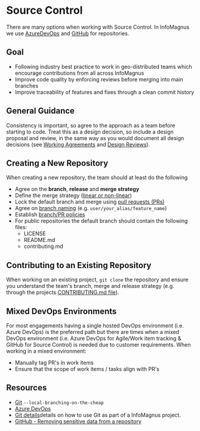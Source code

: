 # Source Control

There are many options when working with Source Control. In InfoMagnus we use [AzureDevOps](https://azure.microsoft.com/en-us/services/devops/) and [GitHub](https://github.com/) for repositories.

## Goal

* Following industry best practice to work in geo-distributed teams which encourage contributions from all across InfoMagnus
* Improve code quality by enforcing reviews before merging into main branches
* Improve traceability of features and fixes through a clean commit history

## General Guidance

Consistency is important, so agree to the approach as a team before starting to code. Treat this as a design decision, so include a design proposal and review, in the same way as you would document all design decisions (see [Working Agreements](../agile-development/team-agreements/working-agreement.md) and [Design Reviews](../design/design-reviews/README.md)).

## Creating a New Repository

When creating a new repository, the team should at least do the following

* Agree on the **branch**, **release** and **merge strategy**
* Define the merge strategy ([linear or non-linear](./merge-strategies.md))
* Lock the default branch and merge using [pull requests (PRs)](../code-reviews/pull-requests.md)
* Agree on [branch naming](./naming-branches.md) (e.g. `user/your_alias/feature_name`)
* Establish [branch/PR policies](../code-reviews/pull-requests.md)
* For public repositories the default branch should contain the following files:
  * LICENSE
  * README.md
  * contributing.md

## Contributing to an Existing Repository

When working on an existing project, `git clone` the repository and ensure you understand the team's branch, merge and release strategy (e.g. through the projects [CONTRIBUTING.md file](https://blog.github.com/2012-09-17-contributing-guidelines/)).

## Mixed DevOps Environments

For most engagements having a single hosted DevOps environment (i.e. Azure DevOps) is the preferred path but there are times when a mixed DevOps environment (i.e. Azure DevOps for Agile/Work item tracking & GitHub for Source Control) is needed due to customer requirements. When working in a mixed environment:

* Manually tag PR's in work items
* Ensure that the scope of work items / tasks align with PR's

## Resources

* [Git](https://git-scm.com/) `--local-branching-on-the-cheap`
* [Azure DevOps](https://azure.microsoft.com/en-us/services/devops/)
* [Git details](git-guidance/README.md)details on how to use Git as part of a InfoMagnus project.
* [GitHub - Removing sensitive data from a repository](https://help.github.com/articles/removing-sensitive-data-from-a-repository/)

